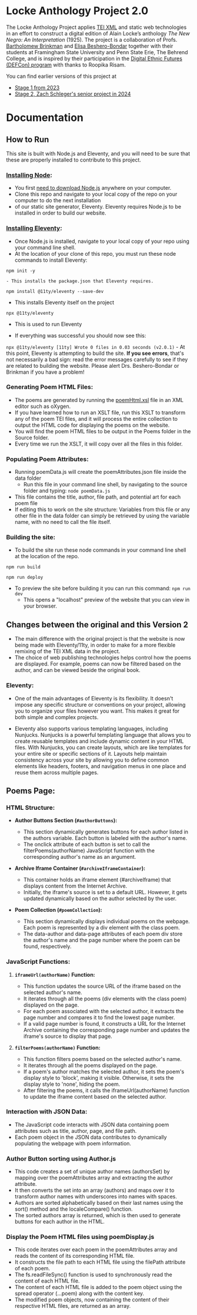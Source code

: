 # Locke Anthology Project 2.0
The Locke Anthology Project applies [TEI XML](https://tei-c.org/) and static web technologies in an effort to construct a digital edition of Alain Locke’s anthology *The New Negro: An Interpretation* (1925). The project is a collaboration of Profs. [Bartholomew Brinkman](https://github.com/bartholomew-brinkman) and [Elisa Beshero-Bondar](https://github.com/ebeshero) together with their
students at Framingham State University and Penn State Erie, The Behrend College, and is inspired by their participation in the [Digital Ethnic Futures (DEFCon) program](https://digitalethnicfutures.org/) with thanks to Roopika Risam. 

You can find earlier versions of this project at 
* [Stage 1 from 2023](https://github.com/newtfire/locke-anthology)
* [Stage 2, Zach Schleger's senior project in 2024](https://github.com/ZSchleger/locke-anthology2.0)

<h1>Documentation</h1>

<h2> How to Run </h2>
This site is built with Node.js and Eleventy, and you will need to be sure that these are properly installed
to contribute to this project. 

### [Installing Node](https://nodejs.org/en/learn/getting-started/how-to-install-nodejs):

* You first [need to download Node.js](https://nodejs.org/en/download) anywhere on your computer.
* Clone this repo and navigate to your local copy of the repo on your computer to do the next installation 
* of our static site generator, Eleventy. Eleventy requires Node.js to be installed in order to build our website.

### [Installing Eleventy](https://www.11ty.dev/docs/):
 
 - Once Node.js is installed, navigate to your local copy of your repo using your command line shell. 
 - At the location of your clone of this repo, you must run these node commands to install Eleventy:

`npm init -y `

    - This installs the package.json that Eleventy requires. 

`npm install @11ty/eleventy --save-dev`

- This installs Eleventy itself on the project

`npx @11ty/eleventy`

- This is used to run Eleventy

- If everything was successful you should now see this:

`
npx @11ty/eleventy
[11ty] Wrote 0 files in 0.03 seconds (v2.0.1)
`
    -  At this point, Eleventy is attempting to build the site. **If you see errors**, that's not necessarily a bad sign: 
       read the error messages carefully to see if they are related to building the website. 
       Please alert Drs. Beshero-Bondar or Brinkman if you have a problem! 
       
### Generating Poem HTML Files:

- The poems are generated by running the [poemHtml.xsl](poemHtml.xsl) file in an XML editor such as oXygen.
- If you have learned how to run an XSLT file, run this XSLT to transform any of the poem TEI files, 
and it will process the entire collection to output the HTML code for displaying the poems on the website.
- You will find the poem HTML files to be output in the Poems folder in the Source folder. 
- Every time we run the XSLT, it will copy over all the files in this folder. 

### Populating Poem Attributes:

- Running poemData.js will create the poemAttributes.json file inside the data folder
    - Run this file in your command line shell, by navigating to the source folder and typing: `node poemData.js`
- This file contains the title, author, file path, and potential art for each poem file
- If editing this to work on the site structure: Variables from this file or any other file in the data folder can simply be retrieved by using the variable name, 
  with no need to call the file itself.

### Building the site:
- To build the site run these node commands in your command line shell at the location of the repo.  

`npm run build` 

`npm run deploy`

- To preview the site before building it you can run this command: 
`npm run dev`
    - This opens a "localhost" preview of the website that you can view in your browser.

<h2> Changes between the original and this Version 2 </h2>

- The main difference with the original project is that the website is now being made with Eleventy/11ty, 
in order to make for a more flexible remixing of the TEI XML data in the project. 
- The choice of web publishing technologies helps control how the poems are displayed.
 For example, poems can now be filtered based on the author, and can be viewed beside
 the original book.

### Eleventy:

- One of the main advantages of Eleventy is its flexibility. 
It doesn't impose any specific structure or conventions on your project, 
allowing you to organize your files however you want. 
This makes it great for both simple and complex projects.

- Eleventy also supports various templating languages, including Nunjucks. 
Nunjucks is a powerful templating language that allows you to create reusable 
templates and include dynamic content in your HTML files. With Nunjucks, you can 
create layouts, which are like templates for your entire site or specific sections of it. 
Layouts help maintain consistency across your site by allowing you to define common elements 
like headers, footers, and navigation menus in one place and reuse them across multiple pages.

<h2>Poems Page:</h2>

### HTML Structure:

- **Author Buttons Section (`#authorButtons`):**
    - This section dynamically generates buttons for each author listed in the authors variable. Each button is labeled with the author's name.
    - The onclick attribute of each button is set to call the filterPoems(authorName) JavaScript function with the corresponding author's name as an argument.


- **Archive Iframe Container (`#archiveIframeContainer`):**
    - This container holds an iframe element (#archiveIframe) that displays content from the Internet Archive.
    - Initially, the iframe's source is set to a default URL. However, it gets updated dynamically based on the author selected by the user.

- **Poem Collection (`#poemCollection`):**
    - This section dynamically displays individual poems on the webpage. Each poem is represented by a div element with the class poem.
    - The data-author and data-page attributes of each poem div store the author's name and the page number where the poem can be found, respectively.

### JavaScript Functions:

1. **`iframeUrl(authorName)` Function:**
    - This function updates the source URL of the iframe based on the selected author's name.
    - It iterates through all the poems (div elements with the class poem) displayed on the page.
    - For each poem associated with the selected author, it extracts the page number and compares it to find the lowest page number.
    - If a valid page number is found, it constructs a URL for the Internet Archive containing the corresponding page number and updates the iframe's source to display that page.

2. **`filterPoems(authorName)` Function:**
    - This function filters poems based on the selected author's name.
    - It iterates through all the poems displayed on the page.
    - If a poem's author matches the selected author, it sets the poem's display style to 'block', making it visible. Otherwise, it sets the display style to 'none', hiding the poem.
    -  After filtering the poems, it calls the iframeUrl(authorName) function to update the iframe content based on the selected author.

### Interaction with JSON Data:

- The JavaScript code interacts with JSON data containing poem attributes such as title, author, page, and file path.
- Each poem object in the JSON data contributes to dynamically populating the webpage with poem information.

### Author Button sorting using Author.js

- This code creates a set of unique author names (authorsSet) by mapping over the poemAttributes array and extracting the author attribute.
- It then converts the set into an array (authors) and maps over it to transform author names with underscores into names with spaces.
- Authors are sorted alphabetically based on their last names using the sort() method and the localeCompare() function.
- The sorted authors array is returned, which is then used to generate buttons for each author in the HTML.

### Display the Poem HTML files using poemDisplay.js

- This code iterates over each poem in the poemAttributes array and reads the content of its corresponding HTML file.
- It constructs the file path to each HTML file using the filePath attribute of each poem.
- The fs.readFileSync() function is used to synchronously read the content of each HTML file.
- The content of each HTML file is added to the poem object using the spread operator (...poem) along with the content key.
- The modified poem objects, now containing the content of their respective HTML files, are returned as an array.

